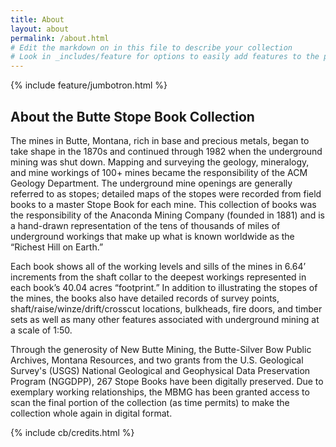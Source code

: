 ```yaml
---
title: About
layout: about
permalink: /about.html
# Edit the markdown on in this file to describe your collection
# Look in _includes/feature for options to easily add features to the page
---
```


{% include feature/jumbotron.html %} 

## About the Butte Stope Book Collection

The mines in Butte, Montana, rich in base and precious metals, began to take shape in the 1870s and continued through 1982 when the underground mining was shut down. Mapping and surveying the geology, mineralogy, and mine workings of 100+ mines became the responsibility of the ACM Geology Department. The underground mine openings are generally referred to as stopes; detailed maps of the stopes were recorded from field books to a master Stope Book for each mine. This collection of books was the responsibility of the Anaconda Mining Company (founded in 1881) and is a hand-drawn representation of the tens of thousands of miles of underground workings that make up what is known worldwide as the “Richest Hill on Earth.”

Each book shows all of the working levels and sills of the mines in 6.64’ increments from the shaft collar to the deepest workings represented in each book’s 40.04 acres “footprint.” In addition to illustrating the stopes of the mines, the books also have detailed records of survey points, shaft/raise/winze/drift/crosscut locations, bulkheads, fire doors, and timber sets as well as many other features associated with underground mining at a scale of 1:50.

Through the generosity of New Butte Mining, the Butte-Silver Bow Public Archives, Montana Resources, and two grants from the U.S. Geological Survey's (USGS) National Geological and Geophysical Data Preservation Program (NGGDPP), 267 Stope Books have been digitally preserved. Due to exemplary working relationships, the MBMG has been granted access to scan the final portion of the collection (as time permits) to make the collection whole again in digital format.

{% include cb/credits.html %}